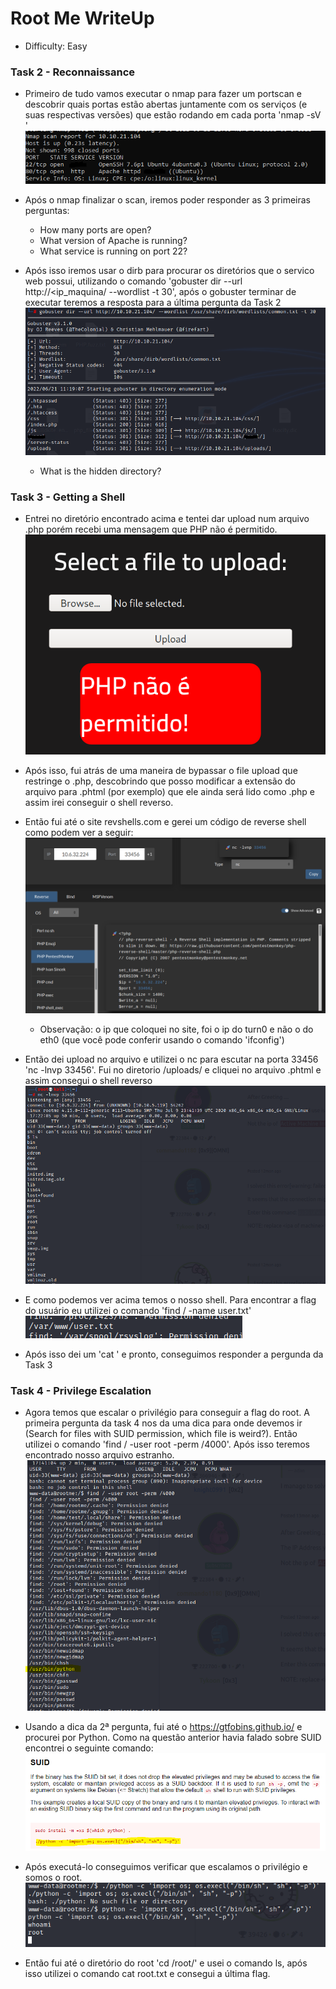 # Root Me WriteUp
 - Difficulty: Easy

### Task 2 - Reconnaissance
- Primeiro de tudo vamos executar o nmap para fazer um portscan e descobrir quais portas estão abertas juntamente com os serviços (e suas respectivas versões) que estão rodando em cada porta 'nmap -sV <ip maquina>' 
 ![nmap](https://github.com/leofrangello/CTF-s/blob/main/TryHackMe/RootMe/Root%20Me%20Pics/Task2-Nmap.PNG)
- Após o nmap finalizar o scan, iremos poder responder as 3 primeiras perguntas: 
  - How many ports are open?
  - What version of Apache is running?
  - What service is running on port 22?

- Após isso iremos usar o dirb para procurar os diretórios que o servico web possui, utilizando o comando 'gobuster dir --url http://<ip_maquina/ --wordlist <path to wordlist> -t 30', após o gobuster terminar de executar teremos a resposta para a última pergunta da Task 2
 ![gobuster](https://github.com/leofrangello/CTF-s/blob/main/TryHackMe/RootMe/Root%20Me%20Pics/Task2-GoBuster.PNG)
  - What is the hidden directory?

### Task 3 - Getting a Shell
- Entrei no diretório encontrado acima e tentei dar upload num arquivo .php porém recebi uma mensagem que PHP não é permitido. 
 ![nophp](https://github.com/leofrangello/CTF-s/blob/main/TryHackMe/RootMe/Root%20Me%20Pics/Task3-NoPHP.PNG)
- Após isso, fui atrás de uma maneira de bypassar o file upload que restringe o .php, descobrindo que posso modificar a extensão do arquivo para .phtml (por exemplo) que ele ainda será lido como .php e assim irei conseguir o shell reverso. 
- Então fui até o site revshells.com e gerei um código de reverse shell como podem ver a seguir:
 ![revshell](https://github.com/leofrangello/CTF-s/blob/main/TryHackMe/RootMe/Root%20Me%20Pics/Task3-ShellReverso.PNG)

  - Observação: o ip que coloquei no site, foi o ip do turn0 e não o do eth0 (que você pode conferir usando o comando 'ifconfig')
- Então dei upload no arquivo e utilizei o nc para escutar na porta 33456 'nc -lnvp 33456'. Fui no diretorio <ip maquina>/uploads/ e cliquei no arquivo .phtml e assim consegui o shell reverso 
 ![shellreve](https://github.com/leofrangello/CTF-s/blob/main/TryHackMe/RootMe/Root%20Me%20Pics/Task3-ReceivedShell.PNG)

- E como podemos ver acima temos o nosso shell. Para encontrar a flag do usuário eu utilizei o comando 'find / -name user.txt'
![user.txt](https://github.com/leofrangello/CTF-s/blob/main/TryHackMe/RootMe/Root%20Me%20Pics/Task3-UserFlag.PNG)
- Após isso dei um 'cat <caminho flag>' e pronto, conseguimos responder a pergunda da Task 3

### Task 4 - Privilege Escalation

- Agora temos que escalar o privilégio para conseguir a flag do root. A primeira pergunta da task 4 nos da uma dica para onde devemos ir (Search for files with SUID permission, which file is weird?). Então utilizei o comando 'find / -user root -perm /4000'. Após isso teremos encontrado nosso arquivo estranho. 
 ![weird](https://github.com/leofrangello/CTF-s/blob/main/TryHackMe/RootMe/Root%20Me%20Pics/Task4%20-%20Weird%20File.PNG)

- Usando a dica da 2ª pergunta, fui até o https://gtfobins.github.io/ e procurei por Python. Como na questão anterior havia falado sobre SUID encontrei o seguinte comando: 
![gtfobins](https://github.com/leofrangello/CTF-s/blob/main/TryHackMe/RootMe/Root%20Me%20Pics/Task4%20-%20Gtfobins.PNG)

- Após executá-lo conseguimos verificar que escalamos o privilégio e somos o root. 
 ![root](https://github.com/leofrangello/CTF-s/blob/main/TryHackMe/RootMe/Root%20Me%20Pics/Task4%20-%20Escalation%20Success.PNG)
- Então fui até o diretório do root 'cd /root/' e usei o comando ls, após isso utilizei o comando cat root.txt e consegui a última flag. 
